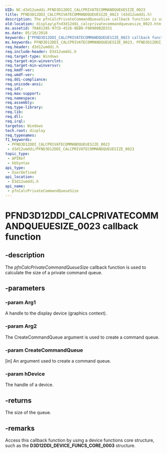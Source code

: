 ```yaml
---
UID: NC:d3d12umddi.PFND3D12DDI_CALCPRIVATECOMMANDQUEUESIZE_0023
title: PFND3D12DDI_CALCPRIVATECOMMANDQUEUESIZE_0023 (d3d12umddi.h)
description: The pfnCalcPrivateCommandQueueSize callback function is used to calculate the size of a private command queue.
old-location: display\pfnd3d12ddi_calcprivatecommandqueuesize_0023.htm
ms.assetid: 70A81285-97CD-4526-8EB0-F00908B2D331
ms.date: 05/10/2018
keywords: ["PFND3D12DDI_CALCPRIVATECOMMANDQUEUESIZE_0023 callback function"]
ms.keywords: PFND3D12DDI_CALCPRIVATECOMMANDQUEUESIZE_0023, PFND3D12DDI_CALCPRIVATECOMMANDQUEUESIZE_0023 callback, d3d12umddi/pfnCalcPrivateCommandQueueSize, display.pfnd3d12ddi_calcprivatecommandqueuesize_0023, pfnCalcPrivateCommandQueueSize, pfnCalcPrivateCommandQueueSize callback function [Display Devices]
req.header: d3d12umddi.h
req.include-header: D3d12umddi.h
req.target-type: Windows
req.target-min-winverclnt: 
req.target-min-winversvr: 
req.kmdf-ver: 
req.umdf-ver: 
req.ddi-compliance: 
req.unicode-ansi: 
req.idl: 
req.max-support: 
req.namespace: 
req.assembly: 
req.type-library: 
req.lib: 
req.dll: 
req.irql: 
targetos: Windows
tech.root: display
req.typenames: 
f1_keywords:
 - PFND3D12DDI_CALCPRIVATECOMMANDQUEUESIZE_0023
 - d3d12umddi/PFND3D12DDI_CALCPRIVATECOMMANDQUEUESIZE_0023
topic_type:
 - APIRef
 - kbSyntax
api_type:
 - UserDefined
api_location:
 - D3d12umddi.h
api_name:
 - pfnCalcPrivateCommandQueueSize
---
```


# PFND3D12DDI_CALCPRIVATECOMMANDQUEUESIZE_0023 callback function


## -description

The <i>pfnCalcPrivateCommandQueueSize</i> callback function is used to calculate the size of a private command queue.

## -parameters

### -param Arg1

A handle to the display device (graphics context).

### -param Arg2

The CreateCommandQueue argument is used to create a command queue.

### -param CreateCommandQueue 

[in]
An argument used to create a command queue.

### -param hDevice

The handle of a device.

## -returns

The size of the queue.

## -remarks

Access this callback function by using a device functions core structure, such as the <b>D3D12DDI_DEVICE_FUNCS_CORE_0003</b> structure.

